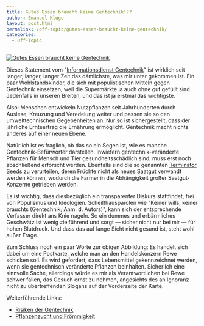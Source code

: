 ```yaml
---
title: Gutes Essen braucht keine Gentechnik!??
author: Emanuel Kluge
layout: post.html
permalink: /off-topic/gutes-essen-braucht-keine-gentechnik/
categories:
  - Off-Topic
---
```


<a href="{{ site.cdnurl }}wp-content/uploads/2009/06/gutes-essen-braucht-keine-gentechnik.jpg" rel="lightbox">
  <noscript data-src="/wp-content/uploads/2009/06/gutes-essen-braucht-keine-gentechnik-162x210.jpg" data-alt="Gutes Essen braucht keine Gentechnik">
<img src="/wp-content/uploads/2009/06/gutes-essen-braucht-keine-gentechnik-162x210.jpg" alt="Gutes Essen braucht keine Gentechnik">
</noscript>
</a>

Dieses Statement vom "[Informationsdienst Gentechnik][gentechnik]" ist wirklich seit langer, langer, langer Zeit das dämlichste, was mir unter gekommen ist. Ein paar Wohlstandskinder, die sich mit populistischen Mitteln gegen Gentechnik einsetzen, weil die Supermärkte ja auch ohne gut gefüllt sind. Jedenfalls in unseren Breiten, und das ist ja erstmal das wichtigste.

Also: Menschen entwickeln Nutzpflanzen seit Jahrhunderten durch Auslese, Kreuzung und Veredelung weiter und passen sie so den umwelttechnischen Gegebenheiten an. Nur so ist sichergestellt, dass der jährliche Ernteertrag die Ernährung ermöglicht. Gentechnik macht nichts anderes auf einer neuen Ebene.

Natürlich ist es fraglich, ob das so ein Segen ist, wie es manche Gentechnik-Befürworter darstellen. Inwiefern gentechnik-veränderte Pflanzen für Mensch und Tier gesundheitsschädlich sind, muss erst noch abschließend erforscht werden. Ebenfalls sind die so genannten [Terminator Seeds][wikipedia] zu verurteilen, deren Früchte nicht als neues Saatgut verwandt werden können, wodurch die Farmer in die Abhängigkeit großer Saatgut-Konzerne getrieben werden.

Es ist wichtig, dass diesbezüglich ein transparenter Diskurs stattfindet, frei von Populismus und Ideologien. Scheißhausparolen wie "Keiner wills, keiner brauchts (Gentechnik; Anm. d. Autors)", kann sich der entsprechende Verfasser direkt ans Knie nageln. So ein dummes und erbärmliches Geschwätz ist wenig zielführend und sorgt &mdash; sicher nicht nur bei mir &mdash; für hohen Blutdruck. Und dass das auf lange Sicht nicht gesund ist, steht wohl außer Frage.

Zum Schluss noch ein paar Worte zur obigen Abbildung: Es handelt sich dabei um eine Postkarte, welche man an den Handelskonzern Rewe schicken soll. Es wird gefordert, dass Lebensmittel gekennzeichnet werden, wenn sie gentechnisch veränderte Pflanzen beinhalten. Sicherlich eine sinnvolle Sache, allerdings würde es mir als Verantwortlichen bei Rewe schwer fallen, das Gesuch ernst zu nehmen, angesichts des an Ignoranz nicht zu übertreffenden Slogans auf der Vorderseite der Karte.

Weiterführende Links:

 * [Risiken der Gentechnik][argumente]
 * [Pflanzenzucht und Frömmigkeit][maxeiner_miersch]

[wikipedia]: http://en.wikipedia.org/wiki/Terminator_seeds
[gentechnik]: http://www.keine-gentechnik.de/
[argumente]: http://www.keine-gentechnik.de/argumente/risiken-der-gentechnik.html
[maxeiner_miersch]: http://www.welt.de/print-welt/article200343/Pflanzenzucht-und-Froemmigkeit.html
